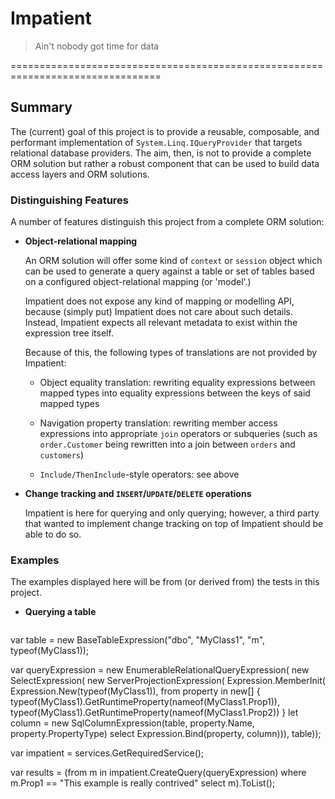 # Impatient

> Ain't nobody got time for data

================================================================================

## Summary

The (current) goal of this project is to provide a reusable, composable, and 
performant implementation of `System.Linq.IQueryProvider` that targets 
relational database providers. The aim, then, is not to provide a complete
ORM solution but rather a robust component that can be used to build data
access layers and ORM solutions.

### Distinguishing Features

A number of features distinguish this project from a complete ORM solution:

- **Object-relational mapping**

  An ORM solution will offer some kind of `context` or `session` object which
  can be used to generate a query against a table or set of tables based on
  a configured object-relational mapping (or 'model'.)
  
  Impatient does not expose any kind of mapping or modelling API, because 
  (simply put) Impatient does not care about such details. Instead, Impatient
  expects all relevant metadata to exist within the expression tree itself.
  
  Because of this, the following types of translations are not provided by
  Impatient:
  
  - Object equality translation: rewriting equality expressions
    between mapped types into equality expressions between the keys of said
    mapped types
    
  - Navigation property translation: rewriting member access expressions
    into appropriate `join` operators or subqueries (such as `order.Customer`
    being rewritten into a join between `orders` and `customers`)
    
  - `Include/ThenInclude`-style operators: see above
  
- **Change tracking and `INSERT`/`UPDATE`/`DELETE` operations**

  Impatient is here for querying and only querying; however, a third party
  that wanted to implement change tracking on top of Impatient should be able
  to do so.
  
### Examples

The examples displayed here will be from (or derived from) the tests in this
project.

- **Querying a table**

  ```
var table = new BaseTableExpression("dbo", "MyClass1", "m", typeof(MyClass1));

var queryExpression 
  = new EnumerableRelationalQueryExpression(
      new SelectExpression(
        new ServerProjectionExpression(
            Expression.MemberInit(
                Expression.New(typeof(MyClass1)),
                from property in new[]
                {
                    typeof(MyClass1).GetRuntimeProperty(nameof(MyClass1.Prop1)),
                    typeof(MyClass1).GetRuntimeProperty(nameof(MyClass1.Prop2))
                }
                let column = new SqlColumnExpression(table, property.Name, property.PropertyType)
                select Expression.Bind(property, column))),
        table));
        
var impatient = services.GetRequiredService<ImpatientQueryProvider>();

var results = (from m in impatient.CreateQuery<MyClass1>(queryExpression)
               where m.Prop1 == "This example is really contrived"
               select m).ToList();
  ```